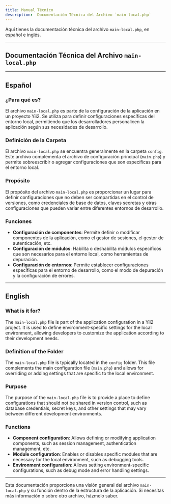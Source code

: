 ```yaml
---
title: Manual Técnico 
description:  Documentación Técnica del Archivo `main-local.php`
---
```


Aquí tienes la documentación técnica del archivo `main-local.php`, en español e inglés.

---

## Documentación Técnica del Archivo `main-local.php`

---

## Español

### ¿Para qué es?
El archivo `main-local.php` es parte de la configuración de la aplicación en un proyecto Yii2. Se utiliza para definir configuraciones específicas del entorno local, permitiendo que los desarrolladores personalicen la aplicación según sus necesidades de desarrollo.

### Definición de la Carpeta
El archivo `main-local.php` se encuentra generalmente en la carpeta `config`. Este archivo complementa el archivo de configuración principal (`main.php`) y permite sobreescribir o agregar configuraciones que son específicas para el entorno local.

### Propósito
El propósito del archivo `main-local.php` es proporcionar un lugar para definir configuraciones que no deben ser compartidas en el control de versiones, como credenciales de base de datos, claves secretas y otras configuraciones que pueden variar entre diferentes entornos de desarrollo.

### Funciones
- **Configuración de componentes**: Permite definir o modificar componentes de la aplicación, como el gestor de sesiones, el gestor de autenticación, etc.
- **Configuración de módulos**: Habilita o deshabilita módulos específicos que son necesarios para el entorno local, como herramientas de depuración.
- **Configuración de entornos**: Permite establecer configuraciones específicas para el entorno de desarrollo, como el modo de depuración y la configuración de errores.

---

## English

### What is it for?
The `main-local.php` file is part of the application configuration in a Yii2 project. It is used to define environment-specific settings for the local environment, allowing developers to customize the application according to their development needs.

### Definition of the Folder
The `main-local.php` file is typically located in the `config` folder. This file complements the main configuration file (`main.php`) and allows for overriding or adding settings that are specific to the local environment.

### Purpose
The purpose of the `main-local.php` file is to provide a place to define configurations that should not be shared in version control, such as database credentials, secret keys, and other settings that may vary between different development environments.

### Functions
- **Component configuration**: Allows defining or modifying application components, such as session management, authentication management, etc.
- **Module configuration**: Enables or disables specific modules that are necessary for the local environment, such as debugging tools.
- **Environment configuration**: Allows setting environment-specific configurations, such as debug mode and error handling settings.

---

Esta documentación proporciona una visión general del archivo `main-local.php` y su función dentro de la estructura de la aplicación. Si necesitas más información o sobre otro archivo, házmelo saber.